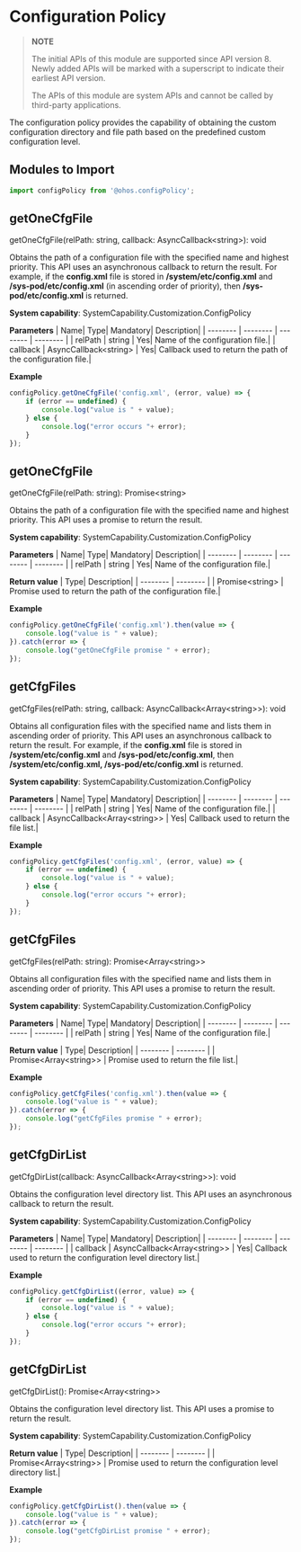 # Configuration Policy

> **NOTE**
>
> The initial APIs of this module are supported since API version 8. Newly added APIs will be marked with a superscript to indicate their earliest API version.
> 
> The APIs of this module are system APIs and cannot be called by third-party applications.

The configuration policy provides the capability of obtaining the custom configuration directory and file path based on the predefined custom configuration level.

## Modules to Import

```js
import configPolicy from '@ohos.configPolicy';
```

## getOneCfgFile

getOneCfgFile(relPath: string, callback: AsyncCallback&lt;string&gt;): void

Obtains the path of a configuration file with the specified name and highest priority. This API uses an asynchronous callback to return the result.
For example, if the **config.xml** file is stored in **/system/etc/config.xml** and **/sys-pod/etc/config.xml** (in ascending order of priority), then **/sys-pod/etc/config.xml** is returned.

**System capability**: SystemCapability.Customization.ConfigPolicy

**Parameters**
| Name| Type| Mandatory| Description|
| -------- | -------- | -------- | -------- |
| relPath | string | Yes| Name of the configuration file.|
| callback | AsyncCallback&lt;string&gt; | Yes| Callback used to return the path of the configuration file.|

**Example**
  ```js
  configPolicy.getOneCfgFile('config.xml', (error, value) => {
      if (error == undefined) {
          console.log("value is " + value);
      } else {
          console.log("error occurs "+ error);
      }
  });
  ```


## getOneCfgFile

getOneCfgFile(relPath: string): Promise&lt;string&gt;

Obtains the path of a configuration file with the specified name and highest priority. This API uses a promise to return the result.

**System capability**: SystemCapability.Customization.ConfigPolicy

**Parameters**
| Name| Type| Mandatory| Description|
| -------- | -------- | -------- | -------- |
| relPath | string | Yes| Name of the configuration file.|

**Return value**
| Type| Description|
| -------- | -------- |
| Promise&lt;string&gt; | Promise used to return the path of the configuration file.|

**Example**
  ```js
  configPolicy.getOneCfgFile('config.xml').then(value => {
      console.log("value is " + value);
  }).catch(error => {
      console.log("getOneCfgFile promise " + error);
  });
  ```


## getCfgFiles

getCfgFiles(relPath: string, callback: AsyncCallback&lt;Array&lt;string&gt;&gt;): void

Obtains all configuration files with the specified name and lists them in ascending order of priority. This API uses an asynchronous callback to return the result. For example, if the **config.xml** file is stored in **/system/etc/config.xml**
and **/sys-pod/etc/config.xml**, then **/system/etc/config.xml, /sys-pod/etc/config.xml** is returned.

**System capability**: SystemCapability.Customization.ConfigPolicy

**Parameters**
| Name| Type| Mandatory| Description|
| -------- | -------- | -------- | -------- |
| relPath | string | Yes| Name of the configuration file.|
| callback | AsyncCallback&lt;Array&lt;string&gt;&gt; | Yes| Callback used to return the file list.|

**Example**
  ```js
  configPolicy.getCfgFiles('config.xml', (error, value) => {
      if (error == undefined) {
          console.log("value is " + value);
      } else {
          console.log("error occurs "+ error);
      }
  });
  ```


## getCfgFiles

getCfgFiles(relPath: string): Promise&lt;Array&lt;string&gt;&gt;

Obtains all configuration files with the specified name and lists them in ascending order of priority. This API uses a promise to return the result.

**System capability**: SystemCapability.Customization.ConfigPolicy

**Parameters**
| Name| Type| Mandatory| Description|
| -------- | -------- | -------- | -------- |
| relPath | string | Yes| Name of the configuration file.|

**Return value**
| Type| Description|
| -------- | -------- |
| Promise&lt;Array&lt;string&gt;&gt; | Promise used to return the file list.|

**Example**
  ```js
  configPolicy.getCfgFiles('config.xml').then(value => {
      console.log("value is " + value);
  }).catch(error => {
      console.log("getCfgFiles promise " + error);
  });
  ```


## getCfgDirList

getCfgDirList(callback: AsyncCallback&lt;Array&lt;string&gt;&gt;): void

Obtains the configuration level directory list. This API uses an asynchronous callback to return the result.

**System capability**: SystemCapability.Customization.ConfigPolicy

**Parameters**
| Name| Type| Mandatory| Description|
| -------- | -------- | -------- | -------- |
| callback | AsyncCallback&lt;Array&lt;string&gt;&gt; | Yes| Callback used to return the configuration level directory list.|

**Example**
  ```js
  configPolicy.getCfgDirList((error, value) => {
      if (error == undefined) {
          console.log("value is " + value);
      } else {
          console.log("error occurs "+ error);
      }
  });
  ```


## getCfgDirList

getCfgDirList(): Promise&lt;Array&lt;string&gt;&gt;

Obtains the configuration level directory list. This API uses a promise to return the result.

**System capability**: SystemCapability.Customization.ConfigPolicy

**Return value**
| Type| Description|
| -------- | -------- |
| Promise&lt;Array&lt;string&gt;&gt; | Promise used to return the configuration level directory list.|

**Example**
  ```js
  configPolicy.getCfgDirList().then(value => {
      console.log("value is " + value);
  }).catch(error => {
      console.log("getCfgDirList promise " + error);
  });
  ```
